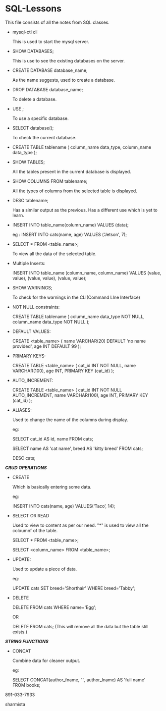 # SQL-Lessons

This file consists of all the notes from SQL classes.

* mysql-ctl cli

    This is used to start the mysql server.

* SHOW DATABASES;

    This is use to see the existing databases on the server.


* CREATE DATABASE database_name;

    As the name suggests, used to create a database.

* DROP DATABASE database_name;

    To delete a database.

* USE <database name>;

    To use a specific database.

* SELECT database();

    To check the current database.

*  CREATE TABLE tablename
  (
    column_name data_type,
    column_name data_type
  );

* SHOW TABLES;

    All the tables present in the current database is displayed.

* SHOW COLUMNS FROM tablename;

    All the types of columns from the selected table is displayed.

* DESC tablename;

    Has a similar output as the previous. Has a different use which is yet to learn.


* INSERT INTO table_name(column_name) VALUES (data);

    eg : INSERT INTO cats(name, age) VALUES ('Jetson', 7);

* SELECT * FROM <table_name>;

    To view all the data of the selected table.


* Multiple Inserts:

    INSERT INTO table_name 
            (column_name, column_name) 
    VALUES      (value, value), 
                (value, value), 
                (value, value);

* SHOW WARNINGS;

    To check for the warnings in the CLI(Command LIne Interface)


* NOT NULL constraints:


    CREATE TABLE tablename
  (
    column_name data_type NOT NULL,
    column_name data_type NOT NULL
  );


* DEFAULT VALUES:

    CREATE <table_name>
  (
    name VARCHAR(20) DEFAULT 'no name provided',
    age INT DEFAULT 99
  );


* PRIMARY KEYS:

    CREATE TABLE <table_name>
  (
    cat_id INT NOT NULL,
    name VARCHAR(100),
    age INT,
    PRIMARY KEY (cat_id)
  );


* AUTO_INCREMENT:


    CREATE TABLE <table_name>
    (
    cat_id INT NOT NULL AUTO_INCREMENT,
    name VARCHAR(100),
    age INT,
    PRIMARY KEY (cat_id)
    );


* ALIASES:

    Used to change the name of the columns during display.

    eg:

    SELECT cat_id AS id, name FROM cats;
 
    SELECT name AS 'cat name', breed AS 'kitty breed' FROM cats;
 
    DESC cats;


***CRUD OPERATIONS***



* CREATE 

    Which is basically entering some data.

    eg:

    INSERT INTO cats(name, age) VALUES(‘Taco’, 14);


* SELECT OR READ


    Used to view to content as per our need. "*" is used to view all the coloumnf of the table.


    SELECT * FROM <table_name>; 

    SELECT <column_name> FROM <table_name>; 


* UPDATE:



    Used to update a piece of data.


    eg:


    UPDATE cats SET breed='Shorthair' WHERE breed='Tabby';


* DELETE 


    DELETE FROM cats WHERE name='Egg';

    OR 

    DELETE FROM cats; (This will remove all the data but the table still exists.)


***STRING FUNCTIONS***




*   CONCAT


    Combine data for cleaner output.

    eg:


    SELECT
    CONCAT(author_fname, ' ', author_lname)
    AS 'full name'  
    FROM books;


891-033-7933


 sharmista






